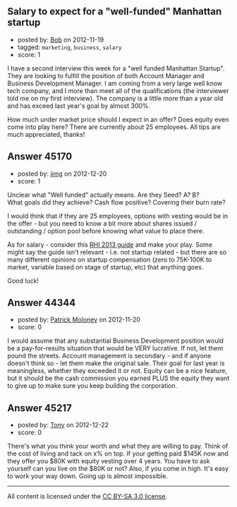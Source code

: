 ## Salary to expect for a "well-funded" Manhattan startup

- posted by: [Bob](https://stackexchange.com/users/-1/21679-bob) on 2012-11-19
- tagged: `marketing`, `business`, `salary`
- score: 1

I have a second interview this week for a "well funded Manhattan Startup". They are looking to fulfill the position of both Account Manager and Business Development Manager. I am coming from a very large well know tech company, and I more than meet all of the qualifications (the interviewer told me on my first interview). The company is a little more than a year old and has exceed last year's goal by almost 300%. 

How much under market price should I expect in an offer? Does equity even come into play here? There are currently about 25 employees. All tips are much appreciated, thanks! 


## Answer 45170

- posted by: [jimg](https://stackexchange.com/users/-1/2380-jimg) on 2012-12-20
- score: 1

<p>Unclear what "Well funded" actually means.  Are they Seed?  A? B?<br>
What goals did they achieve?  Cash flow positive?   Covering their burn rate? </p>

<p>I would think that if they are 25 employees, options with vesting would be in the offer - but you need to know a bit more about shares issued / outstanding / option pool before knowing what value to place there.</p>

<p>As for salary - consider this <a href="http://www.rhi.com/SalaryGuides" rel="nofollow">RHI 2013 guide</a> and make your play. Some might say the guide isn't relevant - i.e. not startup related - but there are so many different opinions on startup compensation (zero to 75K-100K to market, variable based on stage of startup, etc) that anything goes.</p>

<p>Good luck!</p>



## Answer 44344

- posted by: [Patrick Moloney](https://stackexchange.com/users/-1/10371-patrick-moloney) on 2012-11-20
- score: 0

I would assume that any substantial Business Development position would be a pay-for-results situation that would be VERY lucrative. If not, let them pound the streets.
Account management is secondary - and if anyone doesn't think so - let them make the original sale.
Their goal for last year is meaningless, whether they exceeded it or not. 
Equity can be a nice feature, but it should be the cash commission you earned PLUS the equity they want to give up to make sure you keep building the corporation.



## Answer 45217

- posted by: [Tony](https://stackexchange.com/users/-1/22119-tony) on 2012-12-22
- score: 0

There's what you think your worth and what they are willing to pay. Think of the cost of living and tack on x% on top. If your getting paid $145K now and they offer you $80K with equity vesting over 4 years. You have to ask yourself can you live on the $80K or not? Also, if you come in high. It's easy to work your way down. Going up is almost impossible.



---

All content is licensed under the [CC BY-SA 3.0 license](https://creativecommons.org/licenses/by-sa/3.0/).
